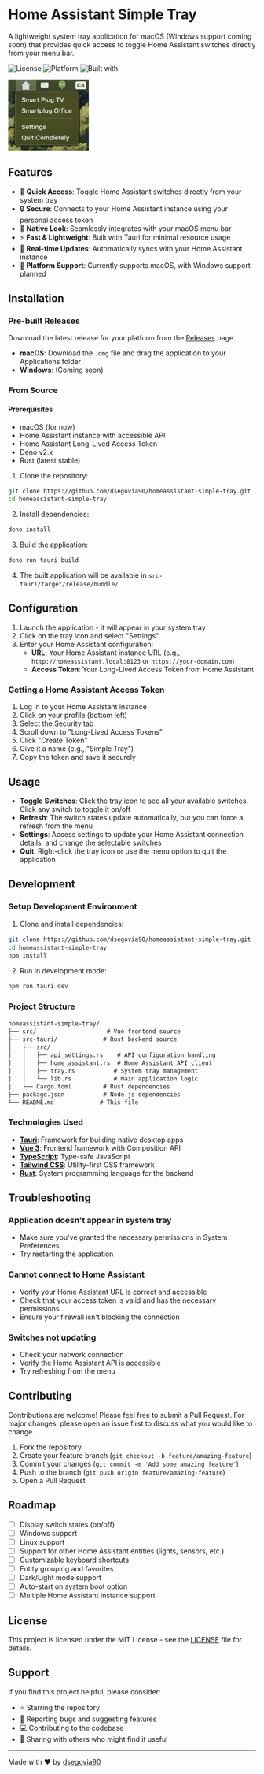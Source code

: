 # Home Assistant Simple Tray

A lightweight system tray application for macOS (Windows support coming soon) that provides quick access to toggle Home Assistant switches directly from your menu bar.

![License](https://img.shields.io/badge/license-MIT-blue.svg)
![Platform](https://img.shields.io/badge/platform-macOS-lightgrey.svg)
![Built with](https://img.shields.io/badge/built%20with-Tauri%20%2B%20Vue%203-brightgreen.svg)

![Screenshot](readme-assets/base-screenshot.png)

## Features

- 🎯 **Quick Access**: Toggle Home Assistant switches directly from your system tray
- 🔒 **Secure**: Connects to your Home Assistant instance using your personal access token
- 🎨 **Native Look**: Seamlessly integrates with your macOS menu bar
- ⚡ **Fast & Lightweight**: Built with Tauri for minimal resource usage
- 🔄 **Real-time Updates**: Automatically syncs with your Home Assistant instance
- 📱 **Platform Support**: Currently supports macOS, with Windows support planned



## Installation

### Pre-built Releases

Download the latest release for your platform from the [Releases](https://github.com/dsegovia90/homeassistant-simple-tray/releases) page.

- **macOS**: Download the `.dmg` file and drag the application to your Applications folder
- **Windows**: (Coming soon)

### From Source

#### Prerequisites

- macOS (for now)
- Home Assistant instance with accessible API
- Home Assistant Long-Lived Access Token
- Deno v2.x
- Rust (latest stable)

1. Clone the repository:
```bash
git clone https://github.com/dsegovia90/homeassistant-simple-tray.git
cd homeassistant-simple-tray
```

2. Install dependencies:
```bash
deno install
```

3. Build the application:
```bash
deno run tauri build
```

4. The built application will be available in `src-tauri/target/release/bundle/`

## Configuration

1. Launch the application - it will appear in your system tray
2. Click on the tray icon and select "Settings"
3. Enter your Home Assistant configuration:
   - **URL**: Your Home Assistant instance URL (e.g., `http://homeassistant.local:8123` or `https://your-domain.com`)
   - **Access Token**: Your Long-Lived Access Token from Home Assistant

### Getting a Home Assistant Access Token

1. Log in to your Home Assistant instance
2. Click on your profile (bottom left)
3. Select the Security tab
4. Scroll down to "Long-Lived Access Tokens"
5. Click "Create Token"
6. Give it a name (e.g., "Simple Tray")
7. Copy the token and save it securely

## Usage

- **Toggle Switches**: Click the tray icon to see all your available switches. Click any switch to toggle it on/off
- **Refresh**: The switch states update automatically, but you can force a refresh from the menu
- **Settings**: Access settings to update your Home Assistant connection details, and change the selectable switches
- **Quit**: Right-click the tray icon or use the menu option to quit the application

## Development

### Setup Development Environment

1. Clone and install dependencies:
```bash
git clone https://github.com/dsegovia90/homeassistant-simple-tray.git
cd homeassistant-simple-tray
npm install
```

2. Run in development mode:
```bash
npm run tauri dev
```

### Project Structure

```
homeassistant-simple-tray/
├── src/                    # Vue frontend source
├── src-tauri/             # Rust backend source
│   ├── src/
│   │   ├── api_settings.rs    # API configuration handling
│   │   ├── home_assistant.rs  # Home Assistant API client
│   │   ├── tray.rs           # System tray management
│   │   └── lib.rs            # Main application logic
│   └── Cargo.toml         # Rust dependencies
├── package.json           # Node.js dependencies
└── README.md             # This file
```

### Technologies Used

- **[Tauri](https://tauri.app/)**: Framework for building native desktop apps
- **[Vue 3](https://vuejs.org/)**: Frontend framework with Composition API
- **[TypeScript](https://www.typescriptlang.org/)**: Type-safe JavaScript
- **[Tailwind CSS](https://tailwindcss.com/)**: Utility-first CSS framework
- **[Rust](https://www.rust-lang.org/)**: System programming language for the backend

## Troubleshooting

### Application doesn't appear in system tray
- Make sure you've granted the necessary permissions in System Preferences
- Try restarting the application

### Cannot connect to Home Assistant
- Verify your Home Assistant URL is correct and accessible
- Check that your access token is valid and has the necessary permissions
- Ensure your firewall isn't blocking the connection

### Switches not updating
- Check your network connection
- Verify the Home Assistant API is accessible
- Try refreshing from the menu

## Contributing

Contributions are welcome! Please feel free to submit a Pull Request. For major changes, please open an issue first to discuss what you would like to change.

1. Fork the repository
2. Create your feature branch (`git checkout -b feature/amazing-feature`)
3. Commit your changes (`git commit -m 'Add some amazing feature'`)
4. Push to the branch (`git push origin feature/amazing-feature`)
5. Open a Pull Request

## Roadmap

- [ ] Display switch states (on/off)
- [ ] Windows support
- [ ] Linux support
- [ ] Support for other Home Assistant entities (lights, sensors, etc.)
- [ ] Customizable keyboard shortcuts
- [ ] Entity grouping and favorites
- [ ] Dark/Light mode support
- [ ] Auto-start on system boot option
- [ ] Multiple Home Assistant instance support

## License

This project is licensed under the MIT License - see the [LICENSE](LICENSE) file for details.

## Support

If you find this project helpful, please consider:
- ⭐ Starring the repository
- 🐛 Reporting bugs and suggesting features
- 💻 Contributing to the codebase
- 📣 Sharing with others who might find it useful

---

Made with ❤️ by [dsegovia90](https://github.com/dsegovia90)
